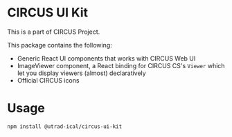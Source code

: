 # CIRCUS UI Kit

This is a part of CIRCUS Project.

This package contains the following:

- Generic React UI components that works with CIRCUS Web UI
- ImageViewer component, a React binding for CIRCUS CS's `Viewer` which let you display viewers (almost) declaratively
- Official CIRCUS icons

# Usage

```bash
npm install @utrad-ical/circus-ui-kit
```

